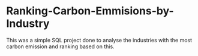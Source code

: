 # Ranking-Carbon-Emmisions-by-Industry
This was a simple SQL project done to analyse the industries with the most carbon emission and ranking based on this. 
